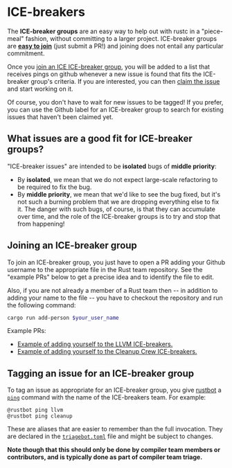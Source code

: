 # ICE-breakers

The **ICE-breaker groups** are an easy way to help out with rustc in a
"piece-meal" fashion, without committing to a larger project.
ICE-breaker groups are **[easy to join](#join)** (just submit a PR!)
and joining does not entail any particular commitment.

Once you [join an ICE ICE-breaker group](#join), you will be added to
a list that receives pings on github whenever a new issue is found
that fits the ICE-breaker group's criteria. If you are interested, you
can then [claim the issue] and start working on it.

Of course, you don't have to wait for new issues to be tagged! If you
prefer, you can use the Github label for an ICE-breaker group to
search for existing issues that haven't been claimed yet.

[claim the issue]: https://github.com/rust-lang/triagebot/wiki/Assignment

## What issues are a good fit for ICE-breaker groups?

"ICE-breaker issues" are intended to be **isolated** bugs of **middle
priority**:

- By **isolated**, we mean that we do not expect large-scale refactoring
  to be required to fix the bug.
- By **middle priority**, we mean that we'd like to see the bug fixed,
  but it's not such a burning problem that we are dropping everything
  else to fix it. The danger with such bugs, of course, is that they
  can accumulate over time, and the role of the ICE-breaker groups is
  to try and stop that from happening!

<a name="join"></a>

## Joining an ICE-breaker group

To join an ICE-breaker group, you just have to open a PR adding your
Github username to the appropriate file in the Rust team  repository.
See the "example PRs" below to get a precise idea and to identify the
file to edit.

Also, if you are not already a member of a Rust team then -- in addition
to adding your name to the file -- you have to checkout the repository and
run the following command:

```bash
cargo run add-person $your_user_name
```

Example PRs:

* [Example of adding yourself to the LLVM ICE-breakers.](https://github.com/rust-lang/team/pull/140)
* [Example of adding yourself to the Cleanup Crew ICE-breakers.](https://github.com/rust-lang/team/pull/221)

## Tagging an issue for an ICE-breaker group

To tag an issue as appropriate for an ICE-breaker group, you give
[rustbot] a [`ping`] command with the name of the ICE-breakers
team. For example:

```text
@rustbot ping llvm
@rustbot ping cleanup
```

These are aliases that are easier to remember than the full invocation.
They are declared in the [`triagebot.toml`] file and might be subject to
changes.

**Note though that this should only be done by compiler team members
or contributors, and is typically done as part of compiler team
triage.**

[rustbot]: https://github.com/rust-lang/triagebot/
[`ping`]: https://github.com/rust-lang/triagebot/wiki/Pinging
[`triagebot.toml`]: https://github.com/rust-lang/rust/blob/master/triagebot.toml
